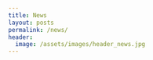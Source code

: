 ```yaml
---
title: News
layout: posts
permalink: /news/
header:
  image: /assets/images/header_news.jpg
---
```

